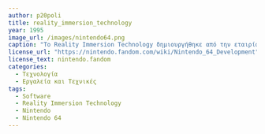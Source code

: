 ```yaml
---
author: p20poli
title: reality_immersion_technology
year: 1995
image_url: /images/nintendo64.png
caption: "Το Reality Immersion Technology δημιουργήθηκε από την εταιρία  Silicon Graphics, Inc συγκεκριμένα για την χρήση του στον Nintendo 64. Έτσι το είχαν σχεδιάση έτσι ώστε να μπορεί να εκμεταλλεύεται τις διάφορες ιδιαιτερότητες όσο αναφορά την αρχιτεκτονική της μηχανής."
license_url: "https://nintendo.fandom.com/wiki/Nintendo_64_Development" 
license_text: nintendo.fandom
categories:
  - Τεχνολογία
  - Εργαλεία και Τεχνικές
tags:
  - Software
  - Reality Immersion Technology
  - Nintendo
  - Nintendo 64
---
```

